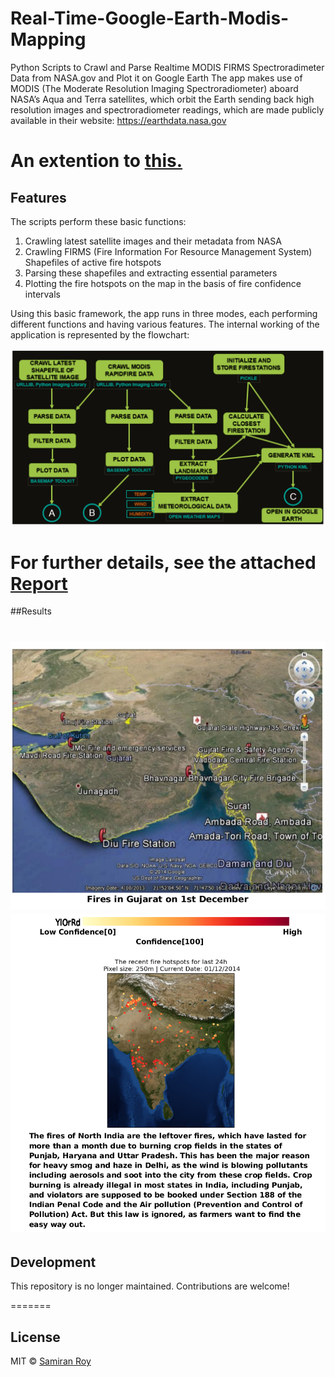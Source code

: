 # Real-Time-Google-Earth-Modis-Mapping

Python Scripts to Crawl and Parse Realtime MODIS FIRMS Spectroradimeter Data from NASA.gov and Plot it on Google Earth
The app makes use of MODIS (The Moderate Resolution Imaging Spectroradiometer) aboard NASA’s Aqua and Terra satellites, which
orbit the Earth sending back high resolution images and spectroradiometer readings, which are made publicly available in
their website: https://earthdata.nasa.gov

An extention to [this.](https://blog.christianperone.com/2009/02/python-acessing-near-real-time-modis-images-and-fire-data-from-nasas-aqua-and-terra-satellites/)
=======

## Features
The scripts perform these basic functions:
<ol>
<li> Crawling latest satellite images and their metadata from NASA
<li> Crawling FIRMS (Fire Information For Resource Management System) Shapefiles of active fire hotspots
<li> Parsing these shapefiles and extracting essential parameters
<li>  Plotting the fire hotspots on the map in the basis of fire confidence intervals
</ol>
Using this basic framework, the app runs in three modes, each
performing different functions and having various features. The
internal working of the application is represented by the flowchart:

![](pipeline.png)

For further details, see the attached [Report](FinalReport.pdf)
=======

##Results

![](gujratfires.png)
![](india.png)
=======

## Development

This repository is no longer maintained. Contributions are welcome!

=======

## License
MIT © [Samiran Roy](https://www.cse.iitb.ac.in/~samiranroy/)

